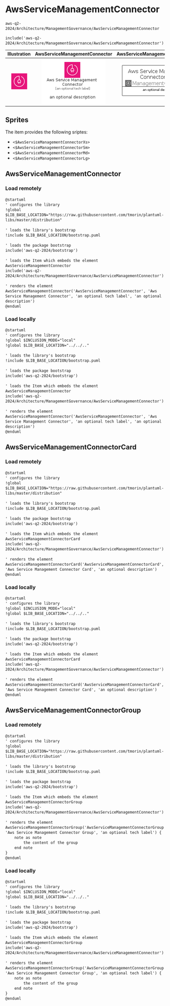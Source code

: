 # AwsServiceManagementConnector


```text
aws-q2-2024/Architecture/ManagementGovernance/AwsServiceManagementConnector
```

```text
include('aws-q2-2024/Architecture/ManagementGovernance/AwsServiceManagementConnector')
```



| Illustration | AwsServiceManagementConnector | AwsServiceManagementConnectorCard | AwsServiceManagementConnectorGroup |
| :---: | :---: | :---: | :---: |
| ![illustration for Illustration](../../../aws-q2-2024/Architecture/ManagementGovernance/AwsServiceManagementConnector.png) | ![illustration for AwsServiceManagementConnector](../../../aws-q2-2024/Architecture/ManagementGovernance/AwsServiceManagementConnector.Local.png) | ![illustration for AwsServiceManagementConnectorCard](../../../aws-q2-2024/Architecture/ManagementGovernance/AwsServiceManagementConnectorCard.Local.png) | ![illustration for AwsServiceManagementConnectorGroup](../../../aws-q2-2024/Architecture/ManagementGovernance/AwsServiceManagementConnectorGroup.Local.png) |



## Sprites
The item provides the following sriptes:

- `<$AwsServiceManagementConnectorXs>`
- `<$AwsServiceManagementConnectorSm>`
- `<$AwsServiceManagementConnectorMd>`
- `<$AwsServiceManagementConnectorLg>`





## AwsServiceManagementConnector

### Load remotely
```plantuml
@startuml
' configures the library
!global $LIB_BASE_LOCATION="https://raw.githubusercontent.com/tmorin/plantuml-libs/master/distribution"

' loads the library's bootstrap
!include $LIB_BASE_LOCATION/bootstrap.puml

' loads the package bootstrap
include('aws-q2-2024/bootstrap')

' loads the Item which embeds the element AwsServiceManagementConnector
include('aws-q2-2024/Architecture/ManagementGovernance/AwsServiceManagementConnector')

' renders the element
AwsServiceManagementConnector('AwsServiceManagementConnector', 'Aws Service Management Connector', 'an optional tech label', 'an optional description')
@enduml
```

### Load locally
```plantuml
@startuml
' configures the library
!global $INCLUSION_MODE="local"
!global $LIB_BASE_LOCATION="../../.."

' loads the library's bootstrap
!include $LIB_BASE_LOCATION/bootstrap.puml

' loads the package bootstrap
include('aws-q2-2024/bootstrap')

' loads the Item which embeds the element AwsServiceManagementConnector
include('aws-q2-2024/Architecture/ManagementGovernance/AwsServiceManagementConnector')

' renders the element
AwsServiceManagementConnector('AwsServiceManagementConnector', 'Aws Service Management Connector', 'an optional tech label', 'an optional description')
@enduml
```

## AwsServiceManagementConnectorCard

### Load remotely
```plantuml
@startuml
' configures the library
!global $LIB_BASE_LOCATION="https://raw.githubusercontent.com/tmorin/plantuml-libs/master/distribution"

' loads the library's bootstrap
!include $LIB_BASE_LOCATION/bootstrap.puml

' loads the package bootstrap
include('aws-q2-2024/bootstrap')

' loads the Item which embeds the element AwsServiceManagementConnectorCard
include('aws-q2-2024/Architecture/ManagementGovernance/AwsServiceManagementConnector')

' renders the element
AwsServiceManagementConnectorCard('AwsServiceManagementConnectorCard', 'Aws Service Management Connector Card', 'an optional description')
@enduml
```

### Load locally
```plantuml
@startuml
' configures the library
!global $INCLUSION_MODE="local"
!global $LIB_BASE_LOCATION="../../.."

' loads the library's bootstrap
!include $LIB_BASE_LOCATION/bootstrap.puml

' loads the package bootstrap
include('aws-q2-2024/bootstrap')

' loads the Item which embeds the element AwsServiceManagementConnectorCard
include('aws-q2-2024/Architecture/ManagementGovernance/AwsServiceManagementConnector')

' renders the element
AwsServiceManagementConnectorCard('AwsServiceManagementConnectorCard', 'Aws Service Management Connector Card', 'an optional description')
@enduml
```

## AwsServiceManagementConnectorGroup

### Load remotely
```plantuml
@startuml
' configures the library
!global $LIB_BASE_LOCATION="https://raw.githubusercontent.com/tmorin/plantuml-libs/master/distribution"

' loads the library's bootstrap
!include $LIB_BASE_LOCATION/bootstrap.puml

' loads the package bootstrap
include('aws-q2-2024/bootstrap')

' loads the Item which embeds the element AwsServiceManagementConnectorGroup
include('aws-q2-2024/Architecture/ManagementGovernance/AwsServiceManagementConnector')

' renders the element
AwsServiceManagementConnectorGroup('AwsServiceManagementConnectorGroup', 'Aws Service Management Connector Group', 'an optional tech label') {
    note as note
        the content of the group
    end note
}
@enduml
```

### Load locally
```plantuml
@startuml
' configures the library
!global $INCLUSION_MODE="local"
!global $LIB_BASE_LOCATION="../../.."

' loads the library's bootstrap
!include $LIB_BASE_LOCATION/bootstrap.puml

' loads the package bootstrap
include('aws-q2-2024/bootstrap')

' loads the Item which embeds the element AwsServiceManagementConnectorGroup
include('aws-q2-2024/Architecture/ManagementGovernance/AwsServiceManagementConnector')

' renders the element
AwsServiceManagementConnectorGroup('AwsServiceManagementConnectorGroup', 'Aws Service Management Connector Group', 'an optional tech label') {
    note as note
        the content of the group
    end note
}
@enduml
```

